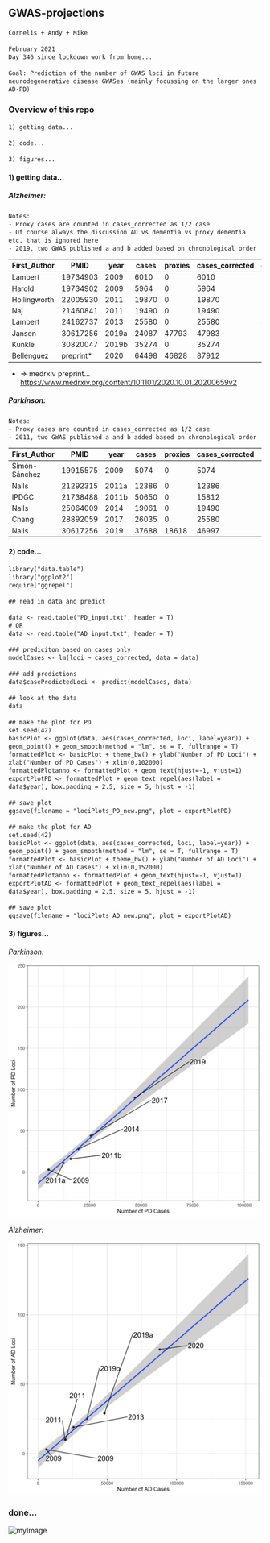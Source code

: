 ## GWAS-projections

```
Cornelis + Andy + Mike 

February 2021
Day 346 since lockdown work from home...

Goal: Prediction of the number of GWAS loci in future neurodegenerative disease GWASes (mainly focussing on the larger ones AD-PD)
```

### Overview of this repo

```
1) getting data...

2) code...

3) figures...
```


#### 1) getting data...


##### Alzheimer:

```
Notes: 
- Proxy cases are counted in cases_corrected as 1/2 case
- Of course always the discussion AD vs dementia vs proxy dementia etc. that is ignored here
- 2019, two GWAS published a and b added based on chronological order

```

| First_Author       | PMID | year | cases  | proxies | cases_corrected | controls | loci |
|--------------|------|------|--------|---------|-----------------|----------|------|
| Lambert      | 19734903   | 2009 | 6010   | 0       | 6010            | 8625     | 3    |
| Harold       | 19734902   | 2009 | 5964   | 0       | 5964            | 10188    | 3    |
| Hollingworth | 22005930   | 2011 | 19870  | 0       | 19870           | 39846    | 10   |
| Naj          | 21460841   | 2011 | 19490  | 0       | 19490           | 36770    | 10   |
| Lambert      | 24162737   | 2013 | 25580  | 0       | 25580           | 48466    | 19   |
| Jansen       | 30617256   | 2019a | 24087 | 47793   | 47983           | 383378  | 29   |
| Kunkle       | 30820047   | 2019b | 35274 | 0       | 35274           | 59163   | 25   |
| Bellenguez   | preprint*   | 2020 | 64498 | 46828   | 87912          | 677663   | 75   |

* => medrxiv preprint... https://www.medrxiv.org/content/10.1101/2020.10.01.20200659v2

		

##### Parkinson:

```
Notes: 
- Proxy cases are counted in cases_corrected as 1/2 case
- 2011, two GWAS published a and b added based on chronological order

```

| First_Author       | PMID | year | cases  | proxies | cases_corrected | controls | loci |
|--------------|------|------|--------|---------|-----------------|----------|------|
| Simón-Sánchez| 19915575   | 2009 | 5074   | 0       | 5074            | 8551     | 3    |
| Nalls       | 21292315   | 2011a | 12386  | 0      | 12386            | 21026    | 11    |
| IPDGC | 21738488   | 2011b | 50650  | 0       | 15812           | 21026    | 16   |
| Nalls          | 25064009   | 2014 | 19061  | 0       | 19490           | 100833    | 28   |
| Chang      | 28892059   | 2017 | 26035  | 0       | 25580           | 403190    | 44   |
| Nalls       | 30617256   | 2019 | 37688 | 18618   | 46997           | 1400000  | 90   |


#### 2) code...


```
library("data.table")
library("ggplot2")
require("ggrepel")

## read in data and predict

data <- read.table("PD_input.txt", header = T)
# OR
data <- read.table("AD_input.txt", header = T)

### prediciton based on cases only
modelCases <- lm(loci ~ cases_corrected, data = data)

### add predictions
data$casePredictedLoci <- predict(modelCases, data)

## look at the data
data

## make the plot for PD
set.seed(42)
basicPlot <- ggplot(data, aes(cases_corrected, loci, label=year)) + geom_point() + geom_smooth(method = "lm", se = T, fullrange = T)
formattedPlot <- basicPlot + theme_bw() + ylab("Number of PD Loci") + xlab("Number of PD Cases") + xlim(0,102000) 
formattedPlotanno <- formattedPlot + geom_text(hjust=-1, vjust=1)
exportPlotPD <- formattedPlot + geom_text_repel(aes(label = data$year), box.padding = 2.5, size = 5, hjust = -1) 

## save plot
ggsave(filename = "lociPlots_PD_new.png", plot = exportPlotPD)

## make the plot for AD
set.seed(42)
basicPlot <- ggplot(data, aes(cases_corrected, loci, label=year)) + geom_point() + geom_smooth(method = "lm", se = T, fullrange = T)
formattedPlot <- basicPlot + theme_bw() + ylab("Number of AD Loci") + xlab("Number of AD Cases") + xlim(0,152000) 
formattedPlotanno <- formattedPlot + geom_text(hjust=-1, vjust=1)
exportPlotAD <- formattedPlot + geom_text_repel(aes(label = data$year), box.padding = 2.5, size = 5, hjust = -1) 

## save plot
ggsave(filename = "lociPlots_AD_new.png", plot = exportPlotAD)

```


#### 3) figures...


*Parkinson:*

![alt text](https://github.com/neurogenetics/GWAS-projections/blob/main/lociPlots_PD_new.png)



*Alzheimer:*

![alt text](https://github.com/neurogenetics/GWAS-projections/blob/main/lociPlots_AD_new.png)





### done...

![myImage](https://media.giphy.com/media/XRB1uf2F9bGOA/giphy.gif)
